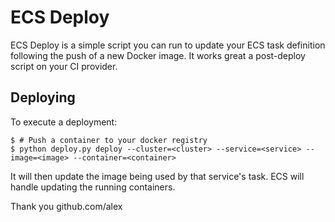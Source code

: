 # ECS Deploy
ECS Deploy is a simple script you can run to update your ECS task definition following the push of a new Docker image.
It works great a post-deploy script on your CI provider.

## Deploying

To execute a deployment:

```console
$ # Push a container to your docker registry
$ python deploy.py deploy --cluster=<cluster> --service=<service> --image=<image> --container=<container>
```

It will then update the image being used by that service's task. ECS will handle
updating the running containers.

Thank you github.com/alex